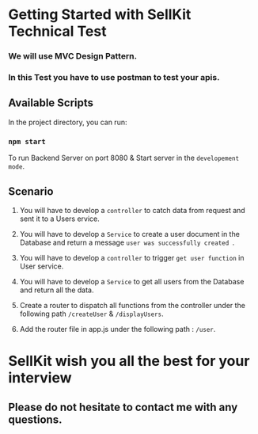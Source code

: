 # Getting Started with SellKit Technical Test

### We will use MVC Design Pattern.
### In this Test you have to use postman to test your apis.

## Available Scripts

In the project directory, you can run:

### `npm start` 

To run Backend Server on port 8080 & Start server in the `developement mode`.

## Scenario

1. You will have to develop a `controller` to catch data from request and sent it to a Users ervice.

2. You will have to develop a `Service` to create a user document in the Database and return a message `user was successfully created `.

1. You will have to develop a `controller` to trigger `get user function` in  User service.

2. You will have to develop a `Service` to get all users from the Database and return all the  data.

5. Create a router to dispatch all functions from the controller under the following path `/createUser` & `/displayUsers`.

6. Add the router file in app.js under the following path : `/user`.



# SellKit wish you all the best for your interview 

## Please do not hesitate to contact me with any questions. 

